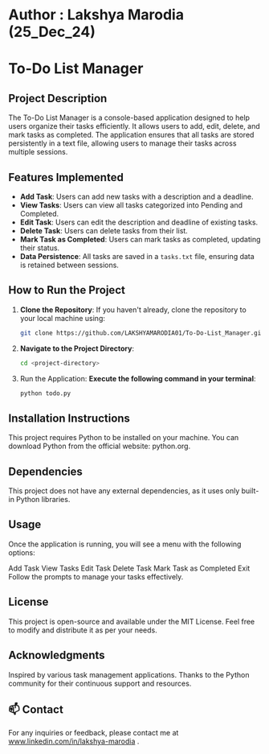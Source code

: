 # Author : Lakshya Marodia (25_Dec_24)
# To-Do List Manager

## Project Description

The To-Do List Manager is a console-based application designed to help users organize their tasks efficiently. It allows users to add, edit, delete, and mark tasks as completed. The application ensures that all tasks are stored persistently in a text file, allowing users to manage their tasks across multiple sessions.

## Features Implemented

- **Add Task**: Users can add new tasks with a description and a deadline.
- **View Tasks**: Users can view all tasks categorized into Pending and Completed.
- **Edit Task**: Users can edit the description and deadline of existing tasks.
- **Delete Task**: Users can delete tasks from their list.
- **Mark Task as Completed**: Users can mark tasks as completed, updating their status.
- **Data Persistence**: All tasks are saved in a `tasks.txt` file, ensuring data is retained between sessions.

## How to Run the Project

1. **Clone the Repository**: If you haven't already, clone the repository to your local machine using:
   ```bash
   git clone https://github.com/LAKSHYAMARODIA01/To-Do-List_Manager.git

2. **Navigate to the Project Directory**:
    ```bash
    cd <project-directory>
4. Run the Application:
   **Execute the following command in your terminal**:
   ```bash
   python todo.py
   
## Installation Instructions
This project requires Python to be installed on your machine. You can download Python from the official website: 
python.org.

## Dependencies
This project does not have any external dependencies, as it uses only built-in Python libraries.

## Usage
Once the application is running, you will see a menu with the following options:

Add Task
View Tasks
Edit Task
Delete Task
Mark Task as Completed
Exit
Follow the prompts to manage your tasks effectively.

## License
This project is open-source and available under the MIT License. Feel free to modify and distribute it as per your needs.

## Acknowledgments
Inspired by various task management applications.
Thanks to the Python community for their continuous support and resources.

## 📫 Contact
For any inquiries or feedback, please contact me at www.linkedin.com/in/lakshya-marodia .


